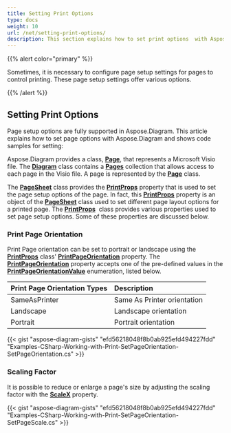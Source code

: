 ```yaml
---
title: Setting Print Options
type: docs
weight: 10
url: /net/setting-print-options/
description: This section explains how to set print options  with Aspose.Diagram.
---
```


{{% alert color="primary" %}}

Sometimes, it is necessary to configure page setup settings for pages to control printing. These page setup settings offer various options.

{{% /alert %}}

## **Setting Print Options**

Page setup options are fully supported in Aspose.Diagram. This article explains how to set page options with Aspose.Diagram and shows code samples for setting:

Aspose.Diagram provides a class, [**Page**](https://reference.aspose.com/diagram/net/aspose.diagram/page), that represents a Microsoft Visio file. The [**Diagram**](https://reference.aspose.com/diagram/net/aspose.diagram/page) class contains a [**Pages**](https://reference.aspose.com/diagram/net/aspose.diagram/pagecollection) collection that allows access to each page in the Visio file. A page is represented by the [**Page**](https://reference.aspose.com/diagram/net/aspose.diagram/page) class.

The [**PageSheet**](https://reference.aspose.com/diagram/net/aspose.diagram/pagesheet) class provides the [**PrintProps**](https://reference.aspose.com/diagram/net/aspose.diagram/pagesheet/properties/printprops) property that is used to set the page setup options of the page. In fact, this [**PrintProps**](https://reference.aspose.com/diagram/net/aspose.diagram/pagesheet/properties/printprops) property is an object of the [**PageSheet**](https://reference.aspose.com/diagram/net/aspose.diagram/pagesheet) class used to set different page layout options for a printed page. The [**PrintProps**](https://reference.aspose.com/diagram/net/aspose.diagram/pagesheet/properties/printprops)  class provides various properties used to set page setup options. Some of these properties are discussed below.

### **Print Page Orientation**

Print Page orientation can be set to portrait or landscape using the [**PrintProps**](https://reference.aspose.com/diagram/net/aspose.diagram/pagesheet/properties/printprops) class' [**PrintPageOrientation**](https://reference.aspose.com/diagram/net/aspose.diagram/printprops/properties/printpageorientation) property. The [**PrintPageOrientation**](https://reference.aspose.com/diagram/net/aspose.diagram/printprops/properties/printpageorientation) property accepts one of the pre-defined values in the [**PrintPageOrientationValue**](https://reference.aspose.com/diagram/net/aspose.diagram/printpageorientationvalue) enumeration, listed below.

|**Print Page Orientation Types**|**Description**|
| :- | :- |
|SameAsPrinter|Same As Printer orientation|
|Landscape|Landscape orientation|
|Portrait|Portrait orientation|

{{< gist "aspose-diagram-gists" "efd56218048f8b0ab925efd494227fdd" "Examples-CSharp-Working-with-Print-SetPageOrientation-SetPageOrientation.cs" >}}

### **Scaling Factor**

It is possible to reduce or enlarge a page's size by adjusting the scaling factor with the [**ScaleX**](https://reference.aspose.com/diagram/net/aspose.diagram/printprops/properties/scalex) property.

{{< gist "aspose-diagram-gists" "efd56218048f8b0ab925efd494227fdd" "Examples-CSharp-Working-with-Print-SetPageOrientation-SetPageScale.cs" >}}
